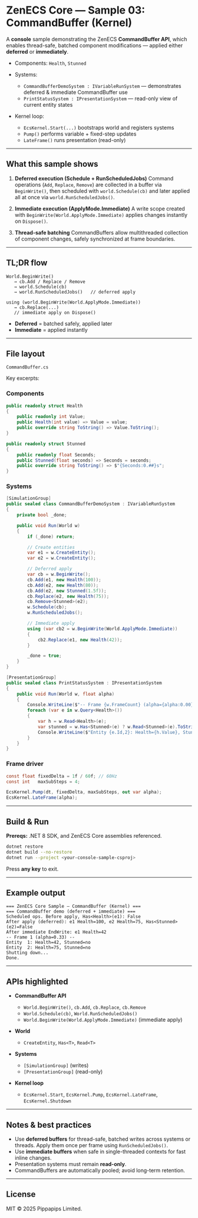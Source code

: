 # ZenECS Core — Sample 03: CommandBuffer (Kernel)

A **console** sample demonstrating the ZenECS **CommandBuffer API**,
which enables thread-safe, batched component modifications — applied either **deferred** or **immediately**.

* Components: `Health`, `Stunned`
* Systems:

    * `CommandBufferDemoSystem : IVariableRunSystem` — demonstrates deferred & immediate CommandBuffer use
    * `PrintStatusSystem : IPresentationSystem` — read-only view of current entity states
* Kernel loop:

    * `EcsKernel.Start(...)` bootstraps world and registers systems
    * `Pump()` performs variable + fixed-step updates
    * `LateFrame()` runs presentation (read-only)

---

## What this sample shows

1. **Deferred execution (Schedule + RunScheduledJobs)**
   Command operations (`Add`, `Replace`, `Remove`) are collected in a buffer via `BeginWrite()`,
   then scheduled with `world.Schedule(cb)` and later applied all at once via `world.RunScheduledJobs()`.

2. **Immediate execution (ApplyMode.Immediate)**
   A write scope created with `BeginWrite(World.ApplyMode.Immediate)` applies changes instantly on `Dispose()`.

3. **Thread-safe batching**
   CommandBuffers allow multithreaded collection of component changes, safely synchronized at frame boundaries.

---

## TL;DR flow

```
World.BeginWrite()
   → cb.Add / Replace / Remove
   → world.Schedule(cb)
   → world.RunScheduledJobs()   // deferred apply

using (world.BeginWrite(World.ApplyMode.Immediate))
   → cb.Replace(...)
   // immediate apply on Dispose()
```

* **Deferred** = batched safely, applied later
* **Immediate** = applied instantly

---

## File layout

```
CommandBuffer.cs
```

Key excerpts:

### Components

```csharp
public readonly struct Health
{
    public readonly int Value;
    public Health(int value) => Value = value;
    public override string ToString() => Value.ToString();
}

public readonly struct Stunned
{
    public readonly float Seconds;
    public Stunned(float seconds) => Seconds = seconds;
    public override string ToString() => $"{Seconds:0.##}s";
}
```

### Systems

```csharp
[SimulationGroup]
public sealed class CommandBufferDemoSystem : IVariableRunSystem
{
    private bool _done;

    public void Run(World w)
    {
        if (_done) return;

        // Create entities
        var e1 = w.CreateEntity();
        var e2 = w.CreateEntity();

        // Deferred apply
        var cb = w.BeginWrite();
        cb.Add(e1, new Health(100));
        cb.Add(e2, new Health(80));
        cb.Add(e2, new Stunned(1.5f));
        cb.Replace(e2, new Health(75));
        cb.Remove<Stunned>(e2);
        w.Schedule(cb);
        w.RunScheduledJobs();

        // Immediate apply
        using (var cb2 = w.BeginWrite(World.ApplyMode.Immediate))
        {
            cb2.Replace(e1, new Health(42));
        }

        _done = true;
    }
}

[PresentationGroup]
public sealed class PrintStatusSystem : IPresentationSystem
{
    public void Run(World w, float alpha)
    {
        Console.WriteLine($"-- Frame {w.FrameCount} (alpha={alpha:0.00}) --");
        foreach (var e in w.Query<Health>())
        {
            var h = w.Read<Health>(e);
            var stunned = w.Has<Stunned>(e) ? w.Read<Stunned>(e).ToString() : "no";
            Console.WriteLine($"Entity {e.Id,2}: Health={h.Value}, Stunned={stunned}");
        }
    }
}
```

### Frame driver

```csharp
const float fixedDelta = 1f / 60f; // 60Hz
const int   maxSubSteps = 4;

EcsKernel.Pump(dt, fixedDelta, maxSubSteps, out var alpha);
EcsKernel.LateFrame(alpha);
```

---

## Build & Run

**Prereqs:** .NET 8 SDK, and ZenECS Core assemblies referenced.

```bash
dotnet restore
dotnet build --no-restore
dotnet run --project <your-console-sample-csproj>
```

Press **any key** to exit.

---

## Example output

```
=== ZenECS Core Sample — CommandBuffer (Kernel) ===
=== CommandBuffer demo (deferred + immediate) ===
Scheduled ops. Before apply, Has<Health>(e1): False
After apply (deferred): e1 Health=100, e2 Health=75, Has<Stunned>(e2)=False
After immediate EndWrite: e1 Health=42
-- Frame 1 (alpha=0.33) --
Entity  1: Health=42, Stunned=no
Entity  2: Health=75, Stunned=no
Shutting down...
Done.
```

---

## APIs highlighted

* **CommandBuffer API**

    * `World.BeginWrite()`, `cb.Add`, `cb.Replace`, `cb.Remove`
    * `World.Schedule(cb)`, `World.RunScheduledJobs()`
    * `World.BeginWrite(World.ApplyMode.Immediate)` (immediate apply)
* **World**

    * `CreateEntity`, `Has<T>`, `Read<T>`
* **Systems**

    * `[SimulationGroup]` (writes)
    * `[PresentationGroup]` (read-only)
* **Kernel loop**

    * `EcsKernel.Start`, `EcsKernel.Pump`, `EcsKernel.LateFrame`, `EcsKernel.Shutdown`

---

## Notes & best practices

* Use **deferred buffers** for thread-safe, batched writes across systems or threads.
  Apply them once per frame using `RunScheduledJobs()`.
* Use **immediate buffers** when safe in single-threaded contexts for fast inline changes.
* Presentation systems must remain **read-only**.
* CommandBuffers are automatically pooled; avoid long-term retention.

---

## License

MIT © 2025 Pippapips Limited.
